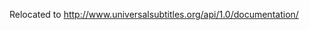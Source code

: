 Relocated to <a href="http://www.universalsubtitles.org/api/1.0/documentation/">http://www.universalsubtitles.org/api/1.0/documentation/</a>